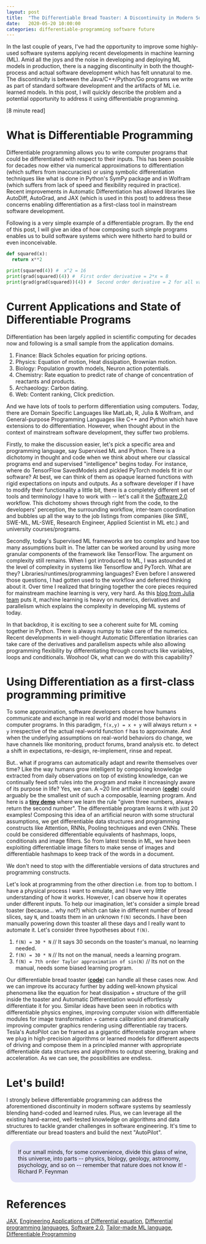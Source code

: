 ```yaml
---
layout: post
title:  "The Differentiable Bread Toaster: A Discontinuity in Modern Software Systems"
date:   2020-05-20 10:00:00
categories: differentiable-programming software future
---
```


In the last couple of years, I've had the opportunity to improve some highly-used software systems applying recent developments in machine learning (ML). Amid all the joys and the noise in developing and deploying ML models in production, there is a nagging discontinuity in both the thought-process and actual software development which has felt unnatural to me. The discontinuity is between the Java/C++/Python/Go programs we write as part of standard software development and the artifacts of ML i.e. learned models. In this post, I will quickly describe the problem and a potential opportunity to address it using differentiable programming.

[8 minute read]

# What is Differentiable Programming

Differentiable programming allows you to write computer programs that could be differentiated with respect to their inputs. This has been possible for decades now either via numerical approximations to differentiation (which suffers from inaccuracies) or using symbolic differentiation techniques like what is done in Python's SymPy package and in Wolfram (which suffers from lack of speed and flexibility required in practice). Recent improvements in Automatic Differentiation has allowed libraries like AutoDiff, AutoGrad, and JAX (which is used in this post) to address these concerns enabling differentiation as a first-class tool in mainstream software development.

Following is a very simple example of a differentiable program. By the end of this post, I will give an idea of how composing such simple programs enables us to build software systems which were hitherto hard to build or even inconceivable.

```python
def squared(x):
  return x**2

print(squared(4)) #  x^2 = 16
print(grad(squared)(4)) #  First order derivative = 2*x = 8
print(grad(grad(squared))(4)) #  Second order derivative = 2 for all values of x.
```

# Current Applications and State of Differentiable Programs

Differentiation has been largely applied in scientific computing for decades now and following is a small sample from the application domains.
1. Finance: Black Scholes equation for pricing options.
2. Physics: Equation of motion, Heat dissipation, Brownian motion.
3. Biology: Population growth models, Neuron action potentials.
4. Chemistry: Rate equation to predict rate of change of concentration of reactants and products.
5. Archaeology: Carbon dating.
6. Web: Content ranking, Click prediction.

And we have lots of tools to perform differentiation using computers. Today, there are Domain Specific Languages like MatLab, R, Julia & Wolfram, and General-purpose Programming Languages like C++ and Python which have extensions to do differentiation. However, when thought about in the context of mainstream software development, they suffer two problems.

Firstly, to make the discussion easier, let's pick a specific area and programming language, say Supervised ML and Python. There is a dichotomy in thought and code when we think about where our classical programs end and supervised "intelligence" begins today. For instance, where do TensorFlow SavedModels and pickled PyTorch models fit in our software? At best, we can think of them as opaque learned functions with rigid expectations on inputs and outputs. As a software developer if I have to modify their functionality a little bit, there is a completely different set of tools and terminology I have to work with -- let's call it the <a href="https://medium.com/@karpathy/software-2-0-a64152b37c35" target="_blank">Software 2.0</a> workflow. This dichotomy shows through right from the code, to the developers' perception, the surrounding workflow, inter-team coordination and bubbles up all the way to the job listings from companies (like SWE, SWE-ML, ML-SWE, Research Engineer, Applied Scientist in ML etc.) and university courses/programs.

Secondly, today's Supervised ML frameworks are too complex and have too many assumptions built in. The latter can be worked around by using more granular components of the framework like TensorFlow. The argument on complexity still remains. When I got introduced to ML, I was astounded at the level of complexity in systems like Tensorflow and PyTorch. What are they? Libraries/runtimes/programming languages? Even before I answered those questions, I had gotten used to the workflow and deferred thinking about it. Over time I realized that bringing together the core pieces required for mainstream machine learning is very, very hard. As this <a href="https://julialang.org/blog/2017/12/ml-pl/" target="_blank">blog from Julia team</a> puts it, machine learning is heavy on numerics, derivatives and parallelism which explains the complexity in developing ML systems of today.

In that backdrop, it is exciting to see a coherent suite for ML coming together in Python. There is always numpy to take care of the numerics. Recent developments in well-thought Automatic Differentiation libraries can take care of the derivatives and parallelism aspects while also allowing programming flexibility by differentiating through constructs like variables, loops and conditionals. Woohoo! Ok, what can we do with this capability?

# Using Differentiation as a first-class programming primitive

To some approximation, software developers observe how humans communicate and exchange in real world and model those behaviors in computer programs. In this paradigm, `f(x,y) = x + y` will always return `x + y` irrespective of the actual real-world function `f` has to approximate. And when the underlying assumptions on real-world behaviors do change, we have channels like monitoring, product forums, brand analysis etc. to detect a shift in expectations, re-design, re-implement, rinse and repeat.

But.. what if programs can automatically adapt and rewrite themselves over time? Like the way humans grow intelligent by composing knowledge extracted from daily observations on top of existing knowledge, can we continually feed soft rules into the program and make it increasingly aware of its purpose in life? Yes, we can. A ~20 line artificial neuron (**<a href="https://github.com/narendran/differentiable-programming/tree/master/jaxnn" target="_blank">code</a>**) could arguably be the smallest unit of such a composable, learning program. And here is a **<a href="https://github.com/narendran/differentiable-programming/blob/master/jaxnn/jaxnn_test.py#L57" target="_blank">tiny demo</a>** where we learn the rule "given three numbers, always return the second number". The differentiable program learns it with just 20 examples! Composing this idea of an artificial neuron with some structural assumptions, we get differentiable data structures and programming constructs like Attention, RNNs, Pooling techniques and even CNNs. These could be considered differentiable equivalents of hashmaps, loops, conditionals and image filters. So from latest trends in ML, we have been exploiting differentiable image filters to make sense of images and differentiable hashmaps to keep track of the words in a document.

We don't need to stop with the differentiable versions of data structures and programming constructs.

Let's look at programming from the other direction i.e. from top to bottom. I have a physical process I want to emulate, and I have very little understanding of how it works. However, I can observe how it operates under different inputs. To help our imagination, let's consider a simple bread toaster (because... why not?) which can take in different number of bread slices, say `N`, and toasts them in an unknown `f(N)` seconds. I have been manually powering down this toaster all these days and I really want to automate it. Let's consider three hypotheses about `f(N)`.
1. `f(N) = 30 * N` // It says 30 seconds on the toaster's manual, no learning needed.
2. `f(N) = 30 * N` // Its not on the manual, needs a learning program.
3. `f(N) = 7th order Taylor approximation of sin(N)` // Its not on the manual, needs some biased learning program.

Our differentiable bread toaster (**<a href="https://github.com/narendran/differentiable-programming/blob/master/bread_toaster" target="_blank">code</a>**) can handle all these cases now. And we can improve its accuracy further by adding well-known physical phenomena like the equation for heat dissipation + structure of the grill inside the toaster and Automatic Differentiation would effortlessly differentiate it for you. Similar ideas have been seen in robotics with differentiable physics engines, improving computer vision with differentiable modules for image transformation + camera calibration and dramatically improving computer graphics rendering using differentiable ray tracers. Tesla's AutoPilot can be framed as a gigantic differentiable program where we plug in high-precision algorithms or learned models for different aspects of driving and compose them in a principled manner with appropriate differentiable data structures and algorithms to output steering, braking and acceleration. As we can see, the possibilities are endless.

# Let's build!

I strongly believe differentiable programming can address the aforementioned discontinuity in modern software systems by seamlessly blending hand-coded and learned rules. Plus, we can leverage all the existing hard-earned, well-tested knowledge on algorithms and data structures to tackle grander challenges in software engineering. It's time to differentiate our bread toasters and build the next "AutoPilot".

<div style="background-color:rgba(0, 0, 200, 0.1); vertical-align: middle; padding:20px; margin: 10px; border-radius: 15px;">
  If our small minds, for some convenience, divide this glass of wine, this universe, into parts -- physics, biology, geology, astronomy, psychology, and so on -- remember that nature does not know it!
  - Richard P. Feynman
</div>

# References

[JAX](https://github.com/google/jax), [Engineering Applications of Differential equation](https://www.ijaiem.org/Volume6Issue7/IJAIEM-2017-07-13-30.pdf), [Differential programming languages](https://pages.cpsc.ucalgary.ca/~robin/FMCS/FMCS2019/slides/GordonPlotkin-FMCS2019.pdf), [Software 2.0](https://medium.com/@karpathy/software-2-0-a64152b37c35), [Tailor-made ML language](https://julialang.org/blog/2017/12/ml-pl/#what_might_a_tailor-made_ml_language_look_like), [Differentiable Programming](https://fluxml.ai/2019/02/07/what-is-differentiable-programming.html)
